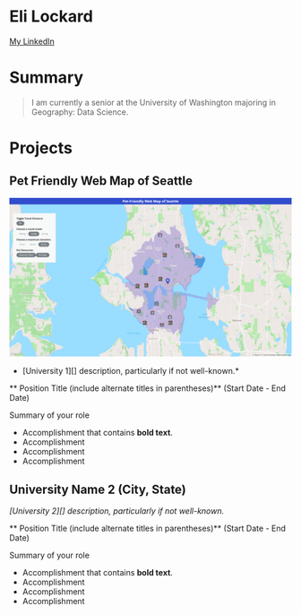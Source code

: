 # Eli Lockard

[My LinkedIn](www.linkedin.com/in/eli-lockard)

# Summary

> I am currently a senior at the University of Washington majoring in Geography: Data Science.

# Projects

## Pet Friendly Web Map of Seattle

![Screenshot of the Pet Friendly Web Map of Seattle](map.png)

* [University 1][] description, particularly if not well-known.*

** Position Title (include alternate titles in parentheses)** (Start Date - End Date)

Summary of your role

- Accomplishment that contains **bold text**.
- Accomplishment
- Accomplishment
- Accomplishment

## University Name 2 (City, State)
*[University 2][] description, particularly if not well-known.*

** Position Title (include alternate titles in parentheses)** (Start Date - End Date)

Summary of your role

- Accomplishment that contains **bold text**.
- Accomplishment
- Accomplishment
- Accomplishment



